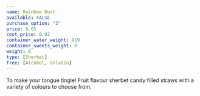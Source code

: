 ```yaml
---
name: Rainbow Dust
available: FALSE
purchase_option: "2"
price: 0.05
cost_price: 0.02
container_water_weight: 919
container_sweets_weight: 0
weight: 0
type: [Sherbet]
free: [Alcohol, Gelatin]
---
```

To make your tongue tingle! Fruit flavour sherbet candy filled straws with a variety of colours to choose from.